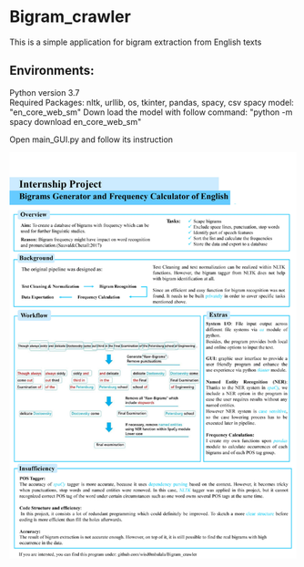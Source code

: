 Bigram_crawler
=====================================================================
This is a simple application for bigram extraction from English texts

Environments:
----------------------------------------------
  Python version 3.7  
  Required Packages: nltk, urllib, os, tkinter, pandas, spacy, csv
  spacy model: "en_core_web_sm"
  Down load the model with follow command: 
        "python -m spacy download en_core_web_sm"

  
Open main_GUI.py and follow its instruction


![contents](./poster_Lingzhi_Li_final.jpg)
